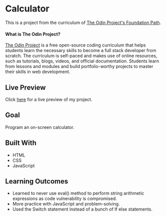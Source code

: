 # Calculator

This is a project from the curriculum of [The Odin Project's Foundation Path](https://www.theodinproject.com/courses/foundations/lessons/calculator).

#### What is The Odin Project?

[The Odin Project](https://www.theodinproject.com/about) is a free open-source coding curriculum that helps students learn the necessary skills to become a full stack developer from scratch. The curriculum is self-paced and makes use of online resources, such as tutorials, blogs, videos, and official documentation. Students learn from lessons and modules and build portfolio-worthy projects to master their skills in web development.

## Live Preview

Click [here](https://cineonizer.github.io/calculator/) for a live preview of my project.

## Goal

Program an on-screen calculator.

## Built With

* HTML
* CSS
* JavaScript

## Learning Outcomes

* Learned to never use eval() method to perform string arithmetic expressions as code vulnerability is compromised.
* More practice with JavaScript and problem-solving. 
* Used the Switch statement instead of a bunch of If else statements.
